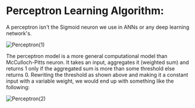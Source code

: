 # Perceptron Learning Algorithm:

A perceptron isn't the Sigmoid neuron we use in ANNs or any deep learning network's.

![Perceptron(1)](https://miro.medium.com/max/875/1*Fyapb-JRFJ-VtnLYLLXCwg.png)

The perceptron model is a more general computational model than McCulloch-Pitts neuron. It takes an input, aggregates it (weighted sum) and returns 1 only if the aggregated sum is more than some threshold else returns 0. Rewriting the threshold as shown above and making it a constant input with a variable weight, we would end up with something like the following:

![Perceptron(2)](https://miro.medium.com/max/3000/1*gKFs7YU44vJFiS2rF3-bpg.png)
